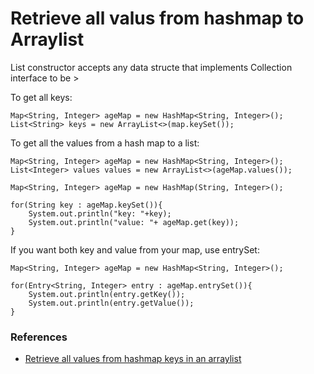 # Retrieve all valus from hashmap to Arraylist

List constructor accepts any data structe that implements Collection interface to be >

To get all keys:
```
Map<String, Integer> ageMap = new HashMap<String, Integer>();
List<String> keys = new ArrayList<>(map.keySet());
```

To get all the values from a hash map to a list:
```
Map<String, Integer> ageMap = new HashMap<String, Integer>();
List<Integer> values values = new ArrayList<>(ageMap.values());
```


```
Map<String, Integer> ageMap = new HashMap(String, Integer>();

for(String key : ageMap.keySet()){
	System.out.println("key: "+key);
	System.out.println("value: "+ ageMap.get(key));
}
```
If you want both key and value from your map, use entrySet:
```
Map<String, Integer> ageMap = new HashMap<String, Integer>();

for(Entry<String, Integer> entry : ageMap.entrySet()){
	System.out.println(entry.getKey());
	System.out.println(entry.getValue());
}
```

### References

- [Retrieve all values from hashmap keys in an arraylist](https://stackoverflow.com/questions/12960265/retrieve-all-values-from-hashmap-keys-in-an-arraylist-java)
